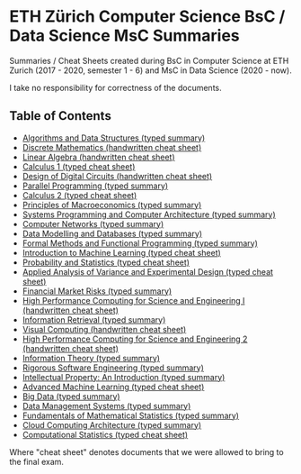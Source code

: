# ETH Zürich Computer Science BsC / Data Science MsC Summaries
Summaries / Cheat Sheets created during BsC in Computer Science at ETH Zurich (2017 - 2020, semester 1 - 6) and MsC in Data Science (2020 - now).

I take no responsibility for correctness of the documents.

## Table of Contents
* [Algorithms and Data Structures (typed summary)](sem1/Algorithms%20and%20data%20structures/Zusammenfassung_A_D.pdf)
* [Discrete Mathematics (handwritten cheat sheet)](sem1/Discrete%20Mathematics/Cheat%20Sheet%20DiscMath.pdf)
* [Linear Algebra (handwritten cheat sheet)](sem1/Linear%20Algebra/Cheat%20Sheet%20LinAlg.pdf)
* [Calculus 1 (typed cheat sheet)](sem2/Analysis%201/Cheatsheet%20Analysis.pdf)
* [Design of Digital Circuits (handwritten cheat sheet)](sem2/Design%20of%20Digital%20Circuits/Cheatsheet%20Digitech.pdf)
* [Parallel Programming (typed summary)](sem2/Parallel%20Programming/Abstract%20Parallel%20Programming.pdf)
* [Calculus 2 (typed cheat sheet)](sem3/Analysis%202/Cheatsheet%20Analysis%201%20%26%202.pdf)
* [Principles of Macroeconomics (typed summary)](sem3/Principles%20of%20Macroeconomics/Abstract_Principles_of_Macroeconomics.pdf)
* [Systems Programming and Computer Architecture (typed summary)](sem3/Systems%20Programming%20and%20Computer%20Architecture/Abstract%20SPCA.pdf)
* [Computer Networks (typed summary)](sem4/Computer%20Networks/Abstract%20Networks.pdf)
* [Data Modelling and Databases (typed summary)](sem4/Data%20Modelling%20and%20Databases/Abstract%20DMDB.pdf)
* [Formal Methods and Functional Programming (typed summary)](sem4/Formal%20Methods%20and%20Functional%20Programming/Abstract%20FMFP.pdf)
* [Introduction to Machine Learning (typed cheat sheet)](sem4/Introduction%20to%20Machine%20Learning/Cheatsheet%20IntroML.pdf)
* [Probability and Statistics (typed cheat sheet)](sem4/Wahrscheinlichkeit%20und%20Statistik/Cheatsheet%20Wahrscheinlichkeit%20und%20Statistik.pdf)
* [Applied Analysis of Variance and Experimental Design (typed cheat sheet)](sem5/Applied%20Analysis%20of%20Variance%20and%20Experimental%20Design/Summary%20ANOVA.pdf)
* [Financial Market Risks (typed summary)](sem5/Financial%20Market%20Risks/Abstract%20Financial%20Market%20Risks.pdf)
* [High Performance Computing for Science and Engineering I (handwritten cheat sheet)](sem5/High%20Performance%20Computing%20for%20Science%20and%20Engineering%20I/Abstract%20HPCSE%20I.pdf)
* [Information Retrieval (typed summary)](sem5/Information%20Retrieval/Abstract%20Information%20Retrieval.pdf)
* [Visual Computing (handwritten cheat sheet)](sem5/Visual%20Computing/Abstract%20Visual%20Computing.pdf)
* [High Performance Computing for Science and Engineering 2 (handwritten cheat sheet)](sem6/High%20Performance%20Computing%20for%20Science%20and%20Engineering%202/Cheat%20Sheet%20HPCSE2.pdf)
* [Information Theory (typed summary)](sem6/Informationstheorie/Zusammenfassung%20Informationstheorie.pdf)
* [Rigorous Software Engineering (typed summary)](sem6/Rigorous%20Software%20Engineering/Abstract%20Rigorous%20Software%20Engineering.pdf)
* [Intellectual Property: An Introduction (typed summary)](sem6/Intellectual%20Property%2C%20An%20Introduction/Abstract_Intellectual_Property.pdf)
* [Advanced Machine Learning (typed cheat sheet)](sem7/Advanced%20Machine%20Learning/Cheatsheet_Advanced_Machine_Learning.pdf)
* [Big Data (typed summary)](sem7/Big%20Data/Abstract_Big_Data.pdf)
* [Data Management Systems (typed summary)](sem7/Data%20Management%20Systems/Abstract_Data_Management_Systems.pdf)
* [Fundamentals of Mathematical Statistics (typed summary)](sem7/Fundamentals%20of%20Mathematical%20Statistics/Summary_Fundamentals_of_Mathematical_Statistics.pdf)
* [Cloud Computing Architecture (typed summary)](sem8/Cloud%20Computing%20Architecture/Abstract_Cloud_Computing_Architecture.pdf)
* [Computational Statistics (typed cheat sheet)](sem8/Computational%20Statistics/Cheatsheet_Computational_Statistics.pdf)

Where "cheat sheet" denotes documents that we were allowed to bring to the final exam.
